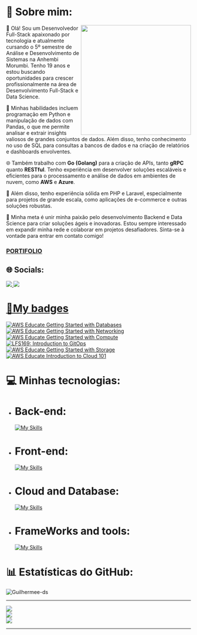 # 💫 Sobre mim:
<img align="right" width="300" src="https://i2.wp.com/allhtaccess.info/wp-content/uploads/2018/03/programming.gif?fit=1281%2C716&ssl=1" />
🚀 Olá! Sou um Desenvolvedor Full-Stack apaixonado por tecnologia e atualmente cursando o 5º semestre de Análise e Desenvolvimento de Sistemas na Anhembi Morumbi. Tenho 19 anos e estou buscando oportunidades para crescer profissionalmente na área de Desenvolvimento Full-Stack e Data Science.

🐍 Minhas habilidades incluem programação em Python e manipulação de dados com Pandas, o que me permite analisar e extrair insights valiosos de grandes conjuntos de dados. Além disso, tenho conhecimento no uso de SQL para consultas a bancos de dados e na criação de relatórios e dashboards envolventes.

🌐 Também trabalho com **Go (Golang)** para a criação de APIs, tanto **gRPC** quanto **RESTful**. Tenho experiência em desenvolver soluções escaláveis e eficientes para o processamento e análise de dados em ambientes de nuvem, como **AWS** e **Azure**.

🐘 Além disso, tenho experiência sólida em PHP e Laravel, especialmente para projetos de grande escala, como aplicações de e-commerce e outras soluções robustas.

🎯 Minha meta é unir minha paixão pelo desenvolvimento Backend e Data Science para criar soluções ágeis e inovadoras. Estou sempre interessado em expandir minha rede e colaborar em projetos desafiadores. Sinta-se à vontade para entrar em contato comigo!
<h3><a href="https://guilhermee-ds.github.io/Portifolio/">PORTIFOLIO</a></h3>

## 🌐 Socials:

<a href="https://www.linkedin.com/in/guilherme-oliveira-121b16239/" target="_blank">
        <img src="https://img.shields.io/badge/LinkedIn-0077B5?style=for-the-badge&logo=linkedin&logoColor=white" /> 
<a href="mailto:contato.guilhermedossantos@gmail.com">
        <img src="https://img.shields.io/badge/Gmail-D14836?style=for-the-badge&logo=gmail&logoColor=white" />


#  🏅My badges
<!--START_SECTION:badges-->
[![AWS Educate Getting Started with Databases](https://images.credly.com/size/110x110/images/6f135924-7645-4bd2-ab68-3bc0b49c7e27/image.png)](http://www.credly.com/badges/c1fc2aa7-46ad-44dc-a86f-f7e8e8edf6a3 "AWS Educate Getting Started with Databases")
[![AWS Educate Getting Started with Networking](https://images.credly.com/size/110x110/images/979e42e2-1d32-4d21-97ea-53d991ea50fb/image.png)](http://www.credly.com/badges/b48a5637-54b0-45f3-a840-effdb971ecdb "AWS Educate Getting Started with Networking")
[![AWS Educate Getting Started with Compute](https://images.credly.com/size/110x110/images/9358115e-ead7-47c2-91e2-165b6a650a1b/image.png)](http://www.credly.com/badges/a68e5b02-fec3-4707-b2c6-ada6907ccf7a "AWS Educate Getting Started with Compute")
[![LFS169: Introduction to GitOps](https://images.credly.com/size/110x110/images/5426612d-4ded-4408-bfaa-dbe3210f9cf9/LF_logobadge.png)](http://www.credly.com/badges/7d022af3-a6a0-485a-89b4-3388cafecd0f "LFS169: Introduction to GitOps")
[![AWS Educate Getting Started with Storage](https://images.credly.com/size/110x110/images/5bf37709-4b69-4cdc-9edc-af7b3370d427/image.png)](http://www.credly.com/badges/354be510-abc6-422c-96f6-cea316e14c09 "AWS Educate Getting Started with Storage")
[![AWS Educate Introduction to Cloud 101](https://images.credly.com/size/110x110/images/8d67bbf4-128b-4141-b5f1-1bc61bbfbaa6/image.png)](http://www.credly.com/badges/ddb16099-38a4-4b70-bdf0-1bc9b1f5119b "AWS Educate Introduction to Cloud 101")
<!--END_SECTION:badges-->


# 💻 Minhas tecnologias:
- # Back-end:
   [![My Skills](https://skillicons.dev/icons?i=php,go,python,dart)](https://skillicons.dev)

 - # Front-end:
   [![My Skills](https://skillicons.dev/icons?i=html,css,ts,js)](https://skillicons.dev)
 
- # Cloud and Database:
  [![My Skills](https://skillicons.dev/icons?i=aws,azure,postgres,mysql,mongodb,redis,sqlite)](https://skillicons.dev)
- # FrameWorks and tools:
  [![My Skills](https://skillicons.dev/icons?i=laravel,bash,docker,django,git,githubactions,jquery,linux,matlab,postman,selenium,vite,bootstrap,fastapi,tailwind)](https://skillicons.dev)
  



# 📊 Estatísticas do GitHub:
<p align="left"> <img src="https://komarev.com/ghpvc/?username=Guilhermee-ds&label=Profile%20views&color=0e75b6&style=flat" alt="Guilhermee-ds" /> </p>

---        
![](https://github-readme-stats.vercel.app/api?username=Guilhermee-ds&theme=vision-friendly-dark&hide_border=false&include_all_commits=true&count_private=true)<br>
![](https://github-readme-streak-stats.herokuapp.com/?user=Guilhermee-ds&theme=vision-friendly-dark&hide_border=false)<br>
![](https://github-readme-stats.vercel.app/api/top-langs/?username=Guilhermee-ds&theme=vision-friendly-dark&hide_border=false&include_all_commits=true&count_private=true&layout=compact)

---

